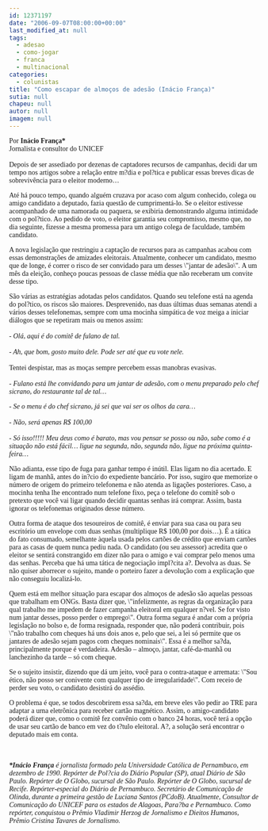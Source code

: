 ```yaml
---
id: 12371197
date: "2006-09-07T08:00:00+00:00"
last_modified_at: null
tags:
  - adesao
  - como-jogar
  - franca
  - multinacional
categories:
  - colunistas
title: "Como escapar de almoços de adesão (Inácio França)"
sutia: null
chapeu: null
autor: null
imagem: null
---
```

<p><B></p>
<p><P></B><FONT face=Verdana>Por</FONT><FONT face=Verdana><B> Inácio França*<BR></B>Jornalista e consultor do UNICEF<BR></FONT><FONT face=Verdana><BR>Depois de ser assediado por dezenas de captadores recursos de campanhas, decidi dar um tempo nos artigos sobre a relação entre m?dia e pol?tica e publicar essas breves dicas de sobrevivência para o eleitor moderno… </FONT></P></p>
<p><P><FONT face=Verdana>Até há pouco tempo, quando alguém cruzava por acaso com algum conhecido, colega ou amigo candidato a deputado, fazia questão de cumprimentá-lo. Se o eleitor estivesse acompanhado de uma namorada ou paquera, se exibiria demonstrando alguma intimidade com o pol?tico. Ao pedido de voto, o eleitor garantia seu compromisso, mesmo que, no dia seguinte, fizesse a mesma promessa para um antigo colega de faculdade, também candidato. </FONT></P></p>
<p><P><FONT face=Verdana>A nova legislação que restringiu a captação de recursos para as campanhas acabou com essas demonstrações de amizades eleitorais. Atualmente, conhecer um candidato, mesmo que de longe, é correr o risco de ser convidado para um desses \"jantar de adesão\".&nbsp;A um mês da eleição, conheço poucas pessoas de classe média que não receberam um convite desse tipo. </FONT></P></p>
<p><P><FONT face=Verdana>São várias as estratégias adotadas pelos candidatos. Quando seu telefone está na agenda do pol?tico, os riscos são maiores. Desprevenido, nas duas últimas duas semanas atendi a vários desses telefonemas, sempre com uma mocinha simpática de voz meiga a iniciar diálogos que se repetiram mais ou menos assim:<BR></FONT><FONT face=Verdana><BR><EM>- Olá, aqui é do comitê de fulano de tal. <BR><BR>- </EM></FONT><FONT face=Verdana><EM>Ah, que bom, gosto muito dele. Pode ser até que eu vote nele.<BR></EM><BR></FONT><FONT face=Verdana>Tentei despistar, mas as moças sempre percebem essas manobras evasivas.<BR><BR><EM>- </EM></FONT><FONT face=Verdana><EM>Fulano está lhe convidando para um jantar de adesão, com o menu preparado pelo chef sicrano, do restaurante tal de tal… </EM></FONT></P></p>
<p><P><FONT face=Verdana><EM>- Se o menu é do chef sicrano, já sei que vai ser os olhos da cara… </EM><BR><BR><EM>- </EM></FONT><FONT face=Verdana><EM>Não, será apenas R$ 100,00</EM> <BR><BR><EM>- </EM></FONT><FONT face=Verdana><EM>Só isso!!!!! Meu deus como é barato, mas vou pensar se posso ou não, sabe como é a situação não está fácil… ligue na segunda, não, segunda não, ligue na próxima quinta-feira…</EM></FONT></P></p>
<p><P><FONT face=Verdana>Não adianta, esse tipo de fuga para ganhar tempo é inútil. Elas ligam no dia acertado. E ligam de manhã, antes do in?cio do expediente bancário. Por isso, sugiro que memorize o número de origem do primeiro telefonema e não atenda as ligações posteriores. Caso, a mocinha tenha lhe encontrado num telefone fixo, peça o telefone do comitê sob o pretexto que você vai ligar quando decidir quantas senhas irá comprar. Assim, basta ignorar os telefonemas originados desse número. </FONT></P></p>
<p><P><FONT face=Verdana>Outra forma de ataque dos tesoureiros de comitê, é enviar para sua casa ou para seu escritório um envelope com duas senhas (multiplique R$ 100,00 por dois…). É a tática do fato consumado, semelhante àquela usada pelos cartões de crédito que enviam cartões para as casas de quem nunca pediu nada. O candidato (ou seu assessor) acredita que o eleitor se sentirá constrangido em dizer não para o amigo e vai comprar pelo menos uma das senhas. Perceba que há uma tática de negociação impl?cita a?. Devolva as duas. Se não quiser aborrecer o sujeito, mande o porteiro fazer a devolução com a explicação que não conseguiu localizá-lo. </FONT></P></p>
<p><P><FONT face=Verdana>Quem está em melhor situação para escapar dos almoços de adesão são aquelas pessoas que trabalham em ONGs. Basta dizer que, \"infelizmente, as regras da organização para qual trabalho me impedem de fazer campanha eleitoral em qualquer n?vel. Se for visto num jantar desses, posso perder o emprego\". Outra forma segura é andar com a própria legislação no bolso e, de forma resignada, responder que, não poderá contribuir, pois \"não trabalho com cheques há uns dois anos e, pelo que sei, a lei só permite que os jantares de adesão sejam pagos com cheques nominais\". Essa é a melhor sa?da, principalmente porque é verdadeira. Adesão – almoço, jantar, café-da-manhã ou lanchezinho da tarde – só com cheque. </FONT></P></p>
<p><P><FONT face=Verdana>Se o sujeito insistir, dizendo que dá um jeito, você para o contra-ataque e arremata: \"Sou ético, não posso ser conivente com qualquer tipo de irregularidade\". Com receio de perder seu voto, o candidato desistirá do assédio. </FONT></P></p>
<p><P><FONT face=Verdana>O problema é que, se todos descobrirem essa sa?da, em breve eles vão pedir ao TRE para adaptar a urna eletrônica para receber cartão magnético. Assim, o amigo-candidato poderá dizer que, como o comitê fez convênio com o banco 24 horas, você terá a opção de usar seu cartão de banco em vez do t?tulo eleitoral. A?, a solução será encontrar o deputado mais em conta.<BR><BR><BR></FONT></P><B><I></p>
<p><P><FONT face=Verdana>*Inácio França</FONT></B><FONT face=Verdana> é jornalista formado pela Universidade Católica de Pernambuco, em dezembro de 1990. Repórter de Pol?cia do Diário Popular (SP), atual Diário de São Paulo. Repórter de O Globo, sucursal de São Paulo. Repórter de O Globo, sucursal de Recife. Repórter-especial do Diário de Pernambuco. Secretário de Comunicação de Olinda, durante a primeira gestão de Luciana Santos (PCdoB). Atualmente, Consultor de Comunicação do UNICEF para os estados de Alagoas, Para?ba e Pernambuco. Como repórter, conquistou o Prêmio Vladimir Herzog de Jornalismo e Dieitos Humanos, Prêmio Cristina Tavares de Jornalismo.</FONT></P></I> </p>
